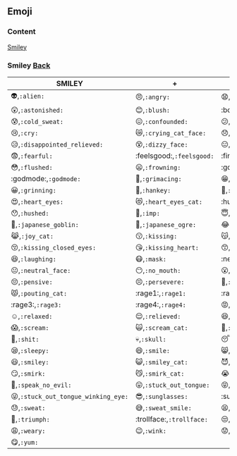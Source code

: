 ## Emoji 

### Content
[Smiley](#Smiley-Back)


### Smiley [Back](#Content)
| SMILEY | + | + |
|---|---|---|
| :alien:,`:alien:` | :angry:,`:angry:` | :anguished:,`:anguished:` | <br>
| :astonished:,`:astonished:` | :blush:,`:blush:` | :bowtie:,`:bowtie:` | <br>
| :cold_sweat:,`:cold_sweat:` | :confounded:,`:confounded:` | :confused:,`:confused:` | <br>
| :cry:,`:cry:` | :crying_cat_face:,`:crying_cat_face:` | :disappointed:,`:disappointed:` | <br>
| :disappointed_relieved:,`:disappointed_relieved:` | :dizzy_face:,`:dizzy_face:` | :expressionless:,`:expressionless:` | <br>
| :fearful:,`:fearful:` | :feelsgood:,`:feelsgood:` | :finnadie:,`:finnadie:` | <br>
| :flushed:,`:flushed:` | :frowning:,`:frowning:` | :goberserk:,`:goberserk:` | <br>
| :godmode:,`:godmode:` | :grimacing:,`:grimacing:` | :grin:,`:grin:` | <br>
| :grinning:,`:grinning:` | :hankey:,`:hankey:` | :hear_no_evil:,`:hear_no_evil:` | <br>
| :heart_eyes:,`:heart_eyes:` | :heart_eyes_cat:,`:heart_eyes_cat:` | :hurtrealbad:,`:hurtrealbad:` | <br>
| :hushed:,`:hushed:` | :imp:,`:imp:` | :innocent:,`:innocent:` | <br>
| :japanese_goblin:,`:japanese_goblin:` | :japanese_ogre:,`:japanese_ogre:` | :joy:,`:joy:` | <br>
| :joy_cat:,`:joy_cat:` | :kissing:,`:kissing:` | :kissing_cat:,`:kissing_cat:` | <br>
| :kissing_closed_eyes:,`:kissing_closed_eyes:` | :kissing_heart:,`:kissing_heart:` | :kissing_smiling_eyes:,`:kissing_smiling_eyes:` | <br>
| :laughing:,`:laughing:` | :mask:,`:mask:` | :neckbeard:,`:neckbeard:` | <br>
| :neutral_face:,`:neutral_face:` | :no_mouth:,`:no_mouth:` | :open_mouth:,`:open_mouth:` | <br>
| :pensive:,`:pensive:` | :persevere:,`:persevere:` | :poop:,`:poop:` | <br>
| :pouting_cat:,`:pouting_cat:` | :rage1:,`:rage1:` | :rage2:,`:rage2:` | <br>
| :rage3:,`:rage3:` | :rage4:,`:rage4:` | :rage:,`:rage:` | <br>
| :relaxed:,`:relaxed:` | :relieved:,`:relieved:` | :satisfied:,`:satisfied:` | <br>
| :scream:,`:scream:` | :scream_cat:,`:scream_cat:` | :see_no_evil:,`:see_no_evil:` | <br>
| :shit:,`:shit:` | :skull:,`:skull:` | :sleeping:,`:sleeping:` | <br>
| :sleepy:,`:sleepy:` | :smile:,`:smile:` | :smile_cat:,`:smile_cat:` | <br>
| :smiley:,`:smiley:` | :smiley_cat:,`:smiley_cat:` | :smiling_imp:,`:smiling_imp:` | <br>
| :smirk:,`:smirk:` | :smirk_cat:,`:smirk_cat:` | :sob:,`:sob:` | <br>
| :speak_no_evil:,`:speak_no_evil:` | :stuck_out_tongue:,`:stuck_out_tongue:` | :stuck_out_tongue_closed_eyes:,`:stuck_out_tongue_closed_eyes:` | <br>
| :stuck_out_tongue_winking_eye:,`:stuck_out_tongue_winking_eye:` | :sunglasses:,`:sunglasses:` | :suspect:,`:suspect:` | <br>
| :sweat:,`:sweat:` | :sweat_smile:,`:sweat_smile:` | :tired_face:,`:tired_face:` | <br>
| :triumph:,`:triumph:` | :trollface:,`:trollface:` | :unamused:,`:unamused:` | <br>
| :weary:,`:weary:` | :wink:,`:wink:` | :worried:,`:worried:` | <br>
| :yum:,`:yum:` | <br>
